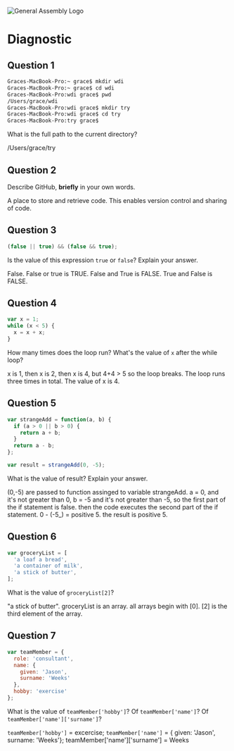 ![General Assembly Logo](http://i.imgur.com/ke8USTq.png)

# Diagnostic

## Question 1

```sh
Graces-MacBook-Pro:~ grace$ mkdir wdi
Graces-MacBook-Pro:~ grace$ cd wdi
Graces-MacBook-Pro:wdi grace$ pwd
/Users/grace/wdi
Graces-MacBook-Pro:wdi grace$ mkdir try
Graces-MacBook-Pro:wdi grace$ cd try
Graces-MacBook-Pro:try grace$
```

What is the full path to the current directory?

/Users/grace/try

## Question 2

Describe GitHub, **briefly** in your own words.

A place to store and retrieve code.  This enables version control and sharing of code.

## Question 3

```js
(false || true) && (false && true);
```

Is the value of this expression `true` or `false`?  Explain your answer.

False.  False or true is TRUE.  False and True is FALSE.  True and False is FALSE.

## Question 4

```js
var x = 1;
while (x < 5) {
  x = x + x;
}
```

How many times does the loop run?  What's the value of `x` after the while loop?

x is 1, then x is 2, then x is 4, but 4+4 > 5 so the loop breaks.  The loop runs three times in total.  The value of x is 4.

## Question 5

```js
var strangeAdd = function(a, b) {
  if (a > 0 || b > 0) {
    return a + b;
  }
  return a - b;
};

var result = strangeAdd(0, -5);
```

What is the value of result?  Explain your answer.

(0,-5) are passed to function assinged to variable strangeAdd.  a = 0, and it's not greater than 0, b = -5 and it's not greater than -5, so the first part of the if statement is false.  then the code executes the second part of the if statement.  0 - (-5_) = positive 5.  the result is positive 5.

## Question 6

```js
var groceryList = [
  'a loaf a bread',
  'a container of milk',
  'a stick of butter',
];
```

What is the value of `groceryList[2]`?

"a stick of butter".  groceryList is an array. all arrays begin with [0]. [2] is the third element of the array.

## Question 7

```js
var teamMember = {
  role: 'consultant',
  name: {
    given: 'Jason',
    surname: 'Weeks'
  },
  hobby: 'exercise'
};
```

What is the value of `teamMember['hobby']`?  Of `teamMember['name']`?  Of `teamMember['name']['surname']`?

`teamMember['hobby']` = excercise; `teamMember['name']` = { given: 'Jason', surname: 'Weeks'}; teamMember['name']['surname'] = Weeks
